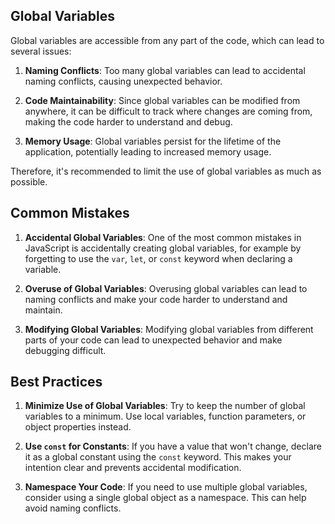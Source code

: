 ## Global Variables

Global variables are accessible from any part of the code, which can lead to several issues:

1. **Naming Conflicts**: Too many global variables can lead to accidental naming conflicts, causing unexpected behavior.

2. **Code Maintainability**: Since global variables can be modified from anywhere, it can be difficult to track where changes are coming from, making the code harder to understand and debug.

3. **Memory Usage**: Global variables persist for the lifetime of the application, potentially leading to increased memory usage.

Therefore, it's recommended to limit the use of global variables as much as possible.

## Common Mistakes

1. **Accidental Global Variables**: One of the most common mistakes in JavaScript is accidentally creating global variables, for example by forgetting to use the `var`, `let`, or `const` keyword when declaring a variable.

2. **Overuse of Global Variables**: Overusing global variables can lead to naming conflicts and make your code harder to understand and maintain.

3. **Modifying Global Variables**: Modifying global variables from different parts of your code can lead to unexpected behavior and make debugging difficult.

## Best Practices

1. **Minimize Use of Global Variables**: Try to keep the number of global variables to a minimum. Use local variables, function parameters, or object properties instead.

2. **Use `const` for Constants**: If you have a value that won't change, declare it as a global constant using the `const` keyword. This makes your intention clear and prevents accidental modification.

3. **Namespace Your Code**: If you need to use multiple global variables, consider using a single global object as a namespace. This can help avoid naming conflicts.
